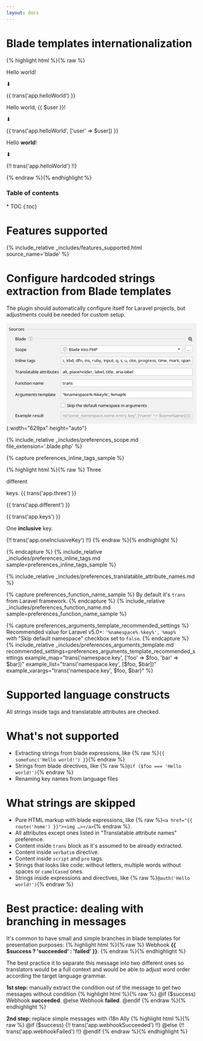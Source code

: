 ```yaml
---
layout: docs
---
```


<h1>Blade templates internationalization</h1>

{% highlight html %}{% raw %}
<p>Hello world!</p>
⬇
<p>{{ trans('app.helloWorld') }}</p>
<!-- resources/lang/en/messages.php: 'helloWorld' => 'Hello world!' -->

<p>Hello world, {{ $user }}!</p>
⬇
<p>{{ trans('app.helloWorld', ['user' => $user]) }}</p>
<!-- resources/lang/en/messages.php: 'helloWorld' => 'Hello world, :user!' -->

<p>Hello <b>world</b>!</p>
⬇
<p>{!! trans('app.helloWorld') !!}</p>
<!-- resources/lang/en/messages.php: 'helloWorld' => 'Hello <b>world</b>!' -->
{% endraw %}{% endhighlight %}


<h3>Table of contents</h3>
* TOC
{:toc}

# Features supported

{% 
  include_relative _includes/features_supported.html
  source_name='blade'
%}

# Configure hardcoded strings extraction from Blade templates

The plugin should automatically configure itself for Laravel projects, but adjustments could be needed for custom setup.

![Blade Source Code Preferences screenshot](assets/blade-preferences.png){:width="629px" height="auto"}

{% 
  include_relative _includes/preferences_scope.md
  file_extension='.blade.php'
%}


{% capture preferences_inline_tags_sample %}

{% highlight html %}{% raw %}
Three
<p>different</p>
keys.
<!-- ⬇ will be extracted into -->
{{ trans('app.three') }}
<p>{{ trans('app.different') }}</p>
{{ trans('app.keys') }}

One <b>inclusive</b> key.
<!-- ⬇ will be extracted into -->
{!! trans('app.oneInclusiveKey') !!}
{% endraw %}{% endhighlight %}

{% endcapture %}
{%
  include_relative _includes/preferences_inline_tags.md
  sample=preferences_inline_tags_sample
%}


{% include_relative _includes/preferences_translatable_attribute_names.md %}


{% capture preferences_function_name_sample %}
By default it's `trans` from Laravel framework.
{% endcapture %}
{% 
  include_relative _includes/preferences_function_name.md
  sample=preferences_function_name_sample
%}


{% capture preferences_arguments_template_recommended_settings %}
Recommended value for Laravel v5.0+: `'%namespace%.%key%', %map%`<br>
with "Skip default namespace" checkbox set to `false`.
{% endcapture %}
{%
  include_relative _includes/preferences_arguments_template.md
  recommended_settings=preferences_arguments_template_recommended_settings
  example_map="trans('namespace.key', ['foo' => $foo, 'bar' => $bar])"
  example_list="trans('namespace.key', [$foo, $bar])"
  example_varargs="trans('namespace.key', $foo, $bar)"
%}

# Supported language constructs

All strings inside tags and translatable attributes are checked.

# What's not supported

* Extracting strings from blade expressions, like {% raw %}`{{ someFunc('Hello world!') }}`{% endraw %}
* Strings from blade directives, like {% raw %}`@if ($foo === 'Hello world!')`{% endraw %}
* Renaming key names from language files

# What strings are skipped

* Pure HTML markup with blade expressions, like {% raw %}`<a href="{{ route('home') }}"><img …></a>`{% endraw %}.
* All attributes except ones listed in "Translatable attribute names" preference.
* Content inside `trans` block as it's assumed to be already extracted.
* Content inside `verbatim` directive.
* Content inside `script` and `pre` tags.
* Strings that looks like code: without letters, multiple words without spaces or `camelCased` ones.
* Strings inside expressions and directives, like {% raw %}`@auth('Hello world!')`{% endraw %}

# Best practice: dealing with branching in messages

It's common to have small and simple branches in blade templates for presentation purposes:
{% highlight html %}{% raw %}
Webhook <strong>{{ $success ? 'succeeded' : 'failed' }}</strong>.
{% endraw %}{% endhighlight %}

The best practice it to separate this message into two different ones so translators would be a full context and would 
be able to adjust word order according the target language grammar.

**1st step:** manually extract the condition out of the message to get two messages without condition
{% highlight html %}{% raw %}
@if ($success)
    Webhook <strong>succeeded</strong>.
@else
    Webhook <strong>failed</strong>.
@endif
{% endraw %}{% endhighlight %}


**2nd step:** replace simple messages with i18n Ally
{% highlight html %}{% raw %}
@if ($success)
    {!! trans('app.webhookSucceeded') !!}
@else
    {!! trans('app.webhookFailed') !!}
@endif
{% endraw %}{% endhighlight %}
